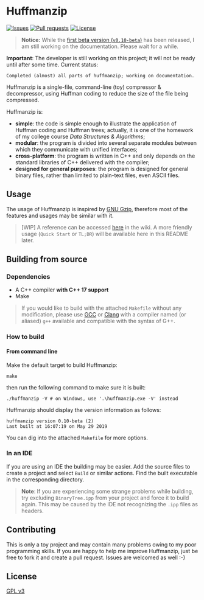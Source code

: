 # Huffmanzip

[![Issues](https://img.shields.io/github/issues/YangHanlin/huffmanzip.svg)](https://github.com/YangHanlin/huffmanzip/issues) [![Pull requests](https://img.shields.io/github/issues-pr/YangHanlin/huffmanzip.svg)](https://github.com/YangHanlin/huffmanzip/pulls) [![License](https://img.shields.io/github/license/YangHanlin/huffmanzip.svg)](https://github.com/YangHanlin/huffmanzip/blob/master/LICENSE)

> **Notice:** While the [first beta version (`v0.10-beta`)](https://github.com/YangHanlin/huffmanzip/releases/tag/v0.10-beta) has been released, I am still working on the documentation. Please wait for a while.

**Important**: The developer is still working on this project; it will not be ready until after some time. Current status:

```
Completed (almost) all parts of huffmanzip; working on documentation.
```

Huffmanzip is a single-file, command-line (toy) compressor & decompressor, using Huffman coding to reduce the size of the file being compressed.

Huffmanzip is:

- **simple**: the code is simple enough to illustrate the application of Huffman coding and Huffman trees; actually, it is one of the homework of my college course *Data Structures & Algorithms*;
- **modular**: the program is divided into several separate modules between which they communicate with unified interfaces;
- **cross-platform**: the program is written in C++ and only depends on the standard libraries of C++ delivered with the compiler;
- **designed for general purposes**: the program is designed for general binary files, rather than limited to plain-text files, even ASCII files.

## Usage

The usage of Huffmanzip is inspired by [GNU Gzip](https://www.gnu.org/software/gzip/), therefore most of the features and usages may be similar with it.

> [WIP] A reference can be accessed [here](https://github.com/YangHanlin/huffmanzip/wiki/Usage-of-Huffmanzip) in the wiki. A more friendly usage (`Quick Start` or `TL;DR`) will be available here in this README later.

## Building from source

### Dependencies

- A C++ compiler **with C++ 17 support**
- Make

> If you would like to build with the attached `Makefile` without any modification, please use [GCC](https://gcc.gnu.org/) or [Clang](https://clang.llvm.org/) with a compiler named (or aliased) `g++` available and compatible with the syntax of G++.

### How to build

#### From command line

Make the default target to build Huffmanzip:

```shell
make
```

then run the following command to make sure it is built:

```shell
./huffmanzip -V # on Windows, use '.\huffmanzip.exe -V' instead
```

Huffmanzip should display the version information as follows:

```
huffmanzip version 0.10-beta (2)
Last built at 16:07:19 on May 29 2019
```

You can dig into the attached `Makefile` for more options.

### In an IDE

If you are using an IDE the building may be easier. Add the source files to create a project and select `Build` or similar actions. Find the built executable in the corresponding directory.

> **Note**: If you are experiencing some strange problems while building, try excluding `BinaryTree.ipp` from your project and force it to build again. This may be caused by the IDE not recognizing the `.ipp` files as headers.

## Contributing

This is only a toy project and may contain many problems owing to my poor programming skills. If you are happy to help me improve Huffmanzip, just be free to fork it and create a pull request. Issues are welcomed as well :-)

## License

[GPL v3](https://github.com/YangHanlin/huffmanzip/blob/master/LICENSE)